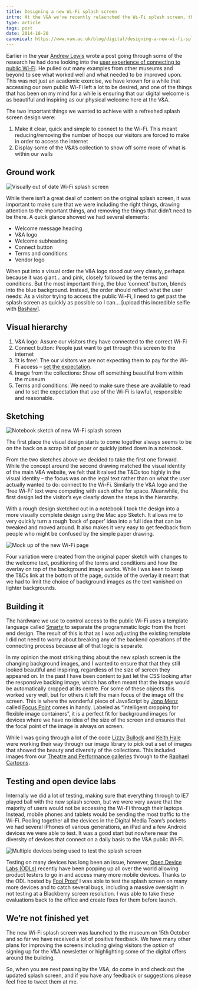 ```yaml
---
title: Designing a new Wi-Fi splash screen
intro: At the V&A we've recently relaunched the Wi-Fi splash screen, the page which visitors first see when they connect to our free Wi-Fi
type: article
tags: post
date: 2014-10-20
canonical: https://www.vam.ac.uk/blog/digital/designing-a-new-wi-fi-splash-screen
---
```


Earlier in the year [Andrew Lewis](https://www.vam.ac.uk/blog/author/andrewlewis) wrote a post going through some of the research he had done looking into the [user experience of connecting to public Wi-Fi](https://www.vam.ac.uk/blog/digital-media/mobile-wifi-screens). He pulled out many examples from other museums and beyond to see what worked well and what needed to be improved upon. This was not just an academic exercise, we have known for a while that accessing our own public Wi-Fi left a lot to be desired, and one of the things that has been on my mind for a while is ensuring that our digital welcome is as beautiful and inspiring as our physical welcome here at the V&A.

The two important things we wanted to achieve with a refreshed splash screen design were:

1. Make it clear, quick and simple to connect to the Wi-Fi. This meant reducing/removing the number of hoops our visitors are forced to make in order to access the internet
2. Display some of the V&A’s collection to show off some more of what is within our walls

## Ground work

![Visually out of date Wi-Fi splash screen](/_assets/img/blog/2014/wifi-old-screenshot.jpg "The old Wi-Fi splash screen")

While there isn’t a great deal of content on the original splash screen, it was important to make sure that we were including the right things, drawing attention to the important things, and removing the things that didn’t need to be there. A quick glance showed we had several elements:

- Welcome message heading
- V&A logo
- Welcome subheading
- Connect button
- Terms and conditions
- Vendor logo

When put into a visual order the V&A logo stood out very clearly, perhaps because it was giant… and pink, closely followed by the terms and conditions. But the most important thing, the blue ‘connect’ button, blends into the blue background. Instead, the order should reflect what the user needs: As a visitor trying to access the public Wi-Fi, I need to get past the splash screen as quickly as possible so I can… [upload this incredible selfie with [Bashaw](http://www.vam.ac.uk/content/articles/b/bashaw/)].

## Visual hierarchy

1. V&A logo: Assure our visitors they have connected to the correct Wi-Fi
2. Connect button: People just want to get through this screen to the internet
3. ‘It is free’: The our visitors we are not expecting them to pay for the Wi-Fi access – [set the expectation](https://www.vam.ac.uk/blog/digital-media/mobile-wifi-screens#wifi-expectation).
4. Image from the collections: Show off something beautiful from within the museum
5. Terms and conditions: We need to make sure these are available to read and to set the expectation that use of the Wi-Fi is lawful, responsible and reasonable.

## Sketching

![Notebook sketch of new Wi-Fi splash screen](/_assets/img/blog/2014/wifi-concept-sketch.jpg "Concept sketches for the revised Wi-Fi splash screen")

The first place the visual design starts to come together always seems to be on the back on a scrap bit of paper or quickly jotted down in a notebook.

From the two sketches above we decided to take the first one forward. While the concept around the second drawing matched the visual identity of the main V&A website, we felt that it raised the T&Cs too highly in the visual identity – the focus was on the legal text rather than on what the user actually wanted to do: connect to the Wi-Fi. Similarly the V&A logo and the ‘free Wi-Fi’ text were competing with each other for space. Meanwhile, the first design led the visitor’s eye clearly down the steps in the hierarchy.

With a rough design sketched out in a notebook I took the design into a more visually complete design using the Mac app Sketch. It allows me to very quickly turn a rough ‘back of paper’ idea into a full idea that can be tweaked and moved around. It also makes it very easy to get feedback from people who might be confused by the simple paper drawing.

![Mock up of the new Wi-Fi page](/_assets/img/blog/2014/wifi-splash-screens.jpg "Trying out different variations for the updated Wi-Fi splash screen")

Four variation were created from the original paper sketch with changes to the welcome text, positioning of the terms and conditions and how the overlay on top of the background image works. While I was keen to keep the T&Cs link at the bottom of the page, outside of the overlay it meant that we had to limit the choice of background images as the text vanished on lighter backgrounds.

## Building it

The hardware we use to control access to the public Wi-Fi uses a template language called [Smarty](https://www.smarty.net) to separate the programmatic logic from the front end design. The result of this is that as I was adjusting the existing template I did not need to worry about breaking any of the backend operations of the connecting process because all of that logic is separate.

In my opinion the most striking thing about the new splash screen is the changing background images, and I wanted to ensure that that they still looked beautiful and inspiring, regardless of the size of screen they appeared on. In the past I have been content to just let the CSS looking after the responsive backing image, which has often meant that the image would be automatically cropped at its centre. For some of these objects this worked very well, but for others it left the main focus of the image off the screen. This is where the wonderful piece of JavaScript by [Jono Menz](http://jonathonmenz.com/) called [Focus Point](https://github.com/jonom/jquery-focuspoint) comes in handy. Labeled as “intelligent cropping for flexible image containers”, it is a perfect fit for background images for devices where we have no idea of the size of the screen and ensures that the focal point of the image is always on screen.

While I was going through a lot of the code [Lizzy Bullock](https://www.vam.ac.uk/blog/author/lizzybullock) and [Keith Hale](https://www.vam.ac.uk/blog/author/keith-hale) were working their way through our image library to pick out a set of images that showed the beauty and diversity of the collections. This included images from our [Theatre and Performance galleries](http://www.vam.ac.uk/page/t/theatre-and-performance-galleries/) through to the [Raphael Cartoons](http://www.vam.ac.uk/page/r/raphael-cartoons/).

## Testing and open device labs

Internally we did a lot of testing, making sure that everything through to IE7 played ball with the new splash screen, but we were very aware that the majority of users would not be accessing the Wi-Fi through their laptops. Instead, mobile phones and tablets would be sending the most traffic to the Wi-Fi. Pooling together all the devices in the Digital Media Team’s pockets we had several iPhones of various generations, an iPad and a few Android devices we were able to test. It was a good start but nowhere near the diversity of devices that connect on a daily basis to the V&A public Wi-Fi.

![Multiple devices being used to test the splash screen](/_assets/img/blog/2014/wifi-odl.jpg "Device testing at FoolProof")

Testing on many devices has long been an issue, however, [Open Device Labs (ODLs)](http://opendevicelab.com/) recently have been popping up all over the world allowing product testers to go in and access many more mobile devices. Thanks to the ODL hosted by [Fool Proof](http://www.foolproof.co.uk/open-device-lab/) I was able to test the splash screen on many more devices and to catch several bugs, including a massive oversight in not testing at a Blackberry screen resolution. I was able to take these evaluations back to the office and create fixes for them before launch.

## We’re not finished yet

The new Wi-Fi splash screen was launched to the museum on 15th October and so far we have received a lot of positive feedback. We have many other plans for improving the screens including giving visitors the _option_ of signing up for the V&A newsletter or highlighting some of the digital offers around the building.

So, when you are next passing by the V&A, do come in and check out the updated splash screen, and if you have any feedback or suggestions please feel free to tweet them at me.

